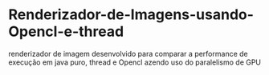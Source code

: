 Renderizador-de-Imagens-usando-Opencl-e-thread
==============================================

renderizador de imagem desenvolvido para comparar a performance de execução em java puro, thread e Opencl azendo uso do paralelismo de GPU
